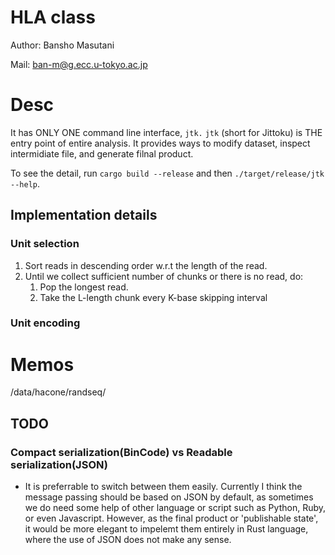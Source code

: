 # HLA class

Author: Bansho Masutani

Mail: ban-m@g.ecc.u-tokyo.ac.jp

# Desc

It has ONLY ONE command line interface, `jtk.` `jtk` (short for Jittoku) is THE entry point of entire analysis. It provides ways to modify dataset, inspect intermidiate file, and generate filnal product.

To see the detail, run `cargo build --release` and then `./target/release/jtk --help`.

## Implementation details


### Unit selection

1. Sort reads in descending order w.r.t the length of the read.
2. Until we collect sufficient number of chunks or there is no read, do:
   1. Pop the longest read.
   2. Take the L-length chunk every K-base skipping interval



### Unit encoding 

# Memos

/data/hacone/randseq/

## TODO

### Compact serialization(BinCode) vs Readable serialization(JSON)

- It is preferrable to switch between them easily. Currently I think the message passing should be based on JSON by default, as sometimes we do need some help of other language or script such as Python, Ruby, or even Javascript.
However, as the final product or 'publishable state', it would be more elegant to impelemt them entirely in Rust language, where the use of JSON does not make any sense.
